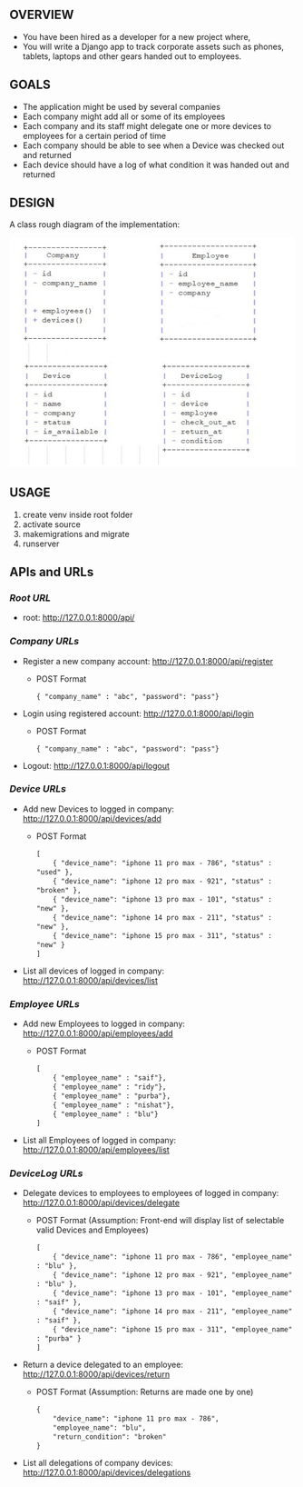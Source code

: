 ## OVERVIEW
- You have been hired as a developer for a new project where,
- You will write a Django app to track corporate assets such as phones, tablets, laptops and other gears handed out to employees.

## GOALS
- The application might be used by several companies
- Each company might add all or some of its employees
- Each company and its staff might delegate one or more devices to employees for a certain period of time
- Each company should be able to see when a Device was checked out and returned
- Each device should have a log of what condition it was handed out and returned

## DESIGN
A class rough diagram of the implementation:

![Class Diagram](./images/class_diagram.jpg)

## USAGE
1. create venv inside root folder
2. activate source
3. makemigrations and migrate
4. runserver

## APIs and URLs
### _Root URL_
- root: http://127.0.0.1:8000/api/

### _Company URLs_
- Register a new company account: http://127.0.0.1:8000/api/register
    - POST Format
        ```
        { "company_name" : "abc", "password": "pass"}
        ```

- Login using registered account: http://127.0.0.1:8000/api/login
    - POST Format
        ```
        { "company_name" : "abc", "password": "pass"}
        ```

- Logout: http://127.0.0.1:8000/api/logout

### _Device URLs_
- Add new Devices to logged in company: http://127.0.0.1:8000/api/devices/add
    - POST Format
        ```
        [
            { "device_name": "iphone 11 pro max - 786", "status" : "used" },
            { "device_name": "iphone 12 pro max - 921", "status" : "broken" },
            { "device_name": "iphone 13 pro max - 101", "status" : "new" },
            { "device_name": "iphone 14 pro max - 211", "status" : "new" },
            { "device_name": "iphone 15 pro max - 311", "status" : "new" }
        ]
        ```

- List all devices of logged in company: http://127.0.0.1:8000/api/devices/list

### _Employee URLs_
- Add new Employees to logged in company: http://127.0.0.1:8000/api/employees/add
    - POST Format
        ```
        [
            { "employee_name" : "saif"},
            { "employee_name" : "ridy"},
            { "employee_name" : "purba"},
            { "employee_name" : "nishat"},
            { "employee_name" : "blu"}
        ]        
        ```

- List all Employees of logged in company: http://127.0.0.1:8000/api/employees/list


### _DeviceLog URLs_   
- Delegate devices to employees to employees of logged in company: http://127.0.0.1:8000/api/devices/delegate

    - POST Format (Assumption: Front-end will display list of selectable valid Devices and Employees)
        ```
        [
            { "device_name": "iphone 11 pro max - 786", "employee_name" : "blu" },
            { "device_name": "iphone 12 pro max - 921", "employee_name" : "blu" },
            { "device_name": "iphone 13 pro max - 101", "employee_name" : "saif" },
            { "device_name": "iphone 14 pro max - 211", "employee_name" : "saif" },
            { "device_name": "iphone 15 pro max - 311", "employee_name" : "purba" }
        ]        
        ```

- Return a device delegated to an employee: http://127.0.0.1:8000/api/devices/return

    - POST Format (Assumption: Returns are made one by one)
        ```
        {
            "device_name": "iphone 11 pro max - 786",
            "employee_name": "blu",
            "return_condition": "broken"
        }        
        ```

- List all delegations of company devices: http://127.0.0.1:8000/api/devices/delegations